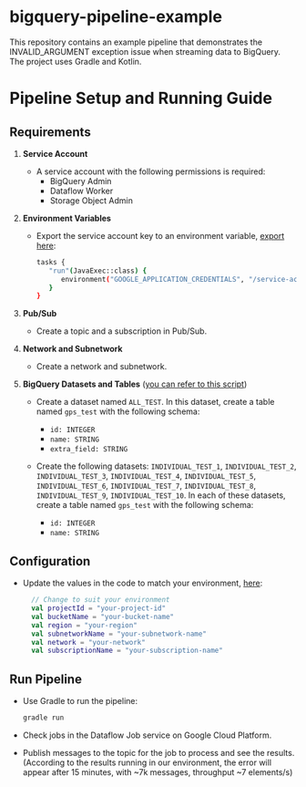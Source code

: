 # bigquery-pipeline-example
This repository contains an example pipeline that demonstrates the INVALID_ARGUMENT exception issue when streaming data to BigQuery. The project uses Gradle and Kotlin.


# Pipeline Setup and Running Guide

## Requirements

1. **Service Account**
    - A service account with the following permissions is required:
        - BigQuery Admin
        - Dataflow Worker
        - Storage Object Admin

2. **Environment Variables**
    - Export the service account key to an environment variable, [export here](https://github.com/clongnguyen6/bigquery-pipeline-example/blob/main/build.gradle.kts#L40-L43):
      ```sh
      tasks {
         "run"(JavaExec::class) {
            environment("GOOGLE_APPLICATION_CREDENTIALS", "/service-account.json")
         }
      }
      ```

3. **Pub/Sub**
    - Create a topic and a subscription in Pub/Sub.

4. **Network and Subnetwork**
    - Create a network and subnetwork.

5. **BigQuery Datasets and Tables** ([you can refer to this script](https://github.com/clongnguyen6/bigquery-pipeline-example/blob/main/src/main/kotlin/Utilites.kt#L40))
    - Create a dataset named `ALL_TEST`. In this dataset, create a table named `gps_test` with the following schema:
        - `id: INTEGER`
        - `name: STRING`
        - `extra_field: STRING`

    - Create the following datasets: `INDIVIDUAL_TEST_1`, `INDIVIDUAL_TEST_2`, `INDIVIDUAL_TEST_3`, `INDIVIDUAL_TEST_4`, `INDIVIDUAL_TEST_5`, `INDIVIDUAL_TEST_6`, `INDIVIDUAL_TEST_7`, `INDIVIDUAL_TEST_8`, `INDIVIDUAL_TEST_9`, `INDIVIDUAL_TEST_10`. In each of these datasets, create a table named `gps_test` with the following schema:
        - `id: INTEGER`
        - `name: STRING`

## Configuration

- Update the values in the code to match your environment, [here](https://github.com/clongnguyen6/bigquery-pipeline-example/blob/main/src/main/kotlin/BigQueryWriterPipeline.kt#L35-L41):
   ```kotlin
     // Change to suit your environment
     val projectId = "your-project-id"
     val bucketName = "your-bucket-name"
     val region = "your-region"
     val subnetworkName = "your-subnetwork-name"
     val network = "your-network"
     val subscriptionName = "your-subscription-name"
   ```

## Run Pipeline

- Use Gradle to run the pipeline:
  ```sh
  gradle run
  ```

- Check jobs in the Dataflow Job service on Google Cloud Platform.
- Publish messages to the topic for the job to process and see the results. (According to the results running in our environment, the error will appear after 15 minutes, with ~7k messages, throughput ~7 elements/s)
